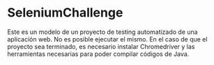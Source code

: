 # SeleniumChallenge
Este es un modelo de un proyecto de testing automatizado de una aplicación web. No es posible ejecutar el mismo.
En el caso de que el proyecto sea terminado, es necesario instalar Chromedriver y las herramientas necesarias para poder compilar códigos de Java.
